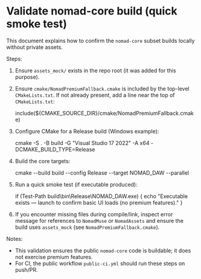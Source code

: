 # Validate nomad-core build (quick smoke test)

This document explains how to confirm the `nomad-core` subset builds locally without private assets.

Steps:

1) Ensure `assets_mock/` exists in the repo root (it was added for this purpose).

2) Ensure `cmake/NomadPremiumFallback.cmake` is included by the top-level `CMakeLists.txt`.
   If not already present, add a line near the top of `CMakeLists.txt`:

   include(${CMAKE_SOURCE_DIR}/cmake/NomadPremiumFallback.cmake)

3) Configure CMake for a Release build (Windows example):

   cmake -S . -B build -G "Visual Studio 17 2022" -A x64 -DCMAKE_BUILD_TYPE=Release

4) Build the core targets:

   cmake --build build --config Release --target NOMAD_DAW --parallel

5) Run a quick smoke test (if executable produced):

   if (Test-Path build\bin\Release\NOMAD_DAW.exe) {
       echo "Executable exists — launch to confirm basic UI loads (no premium features)."
   }

6) If you encounter missing files during compile/link, inspect error message for references to `NomadMuse` or `NomadAssets` and ensure the build uses `assets_mock` (see `NomadPremiumFallback.cmake`).

Notes:
- This validation ensures the public `nomad-core` code is buildable; it does not exercise premium features.
- For CI, the public workflow `public-ci.yml` should run these steps on push/PR.
